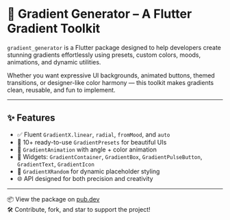 # 🌈 Gradient Generator – A Flutter Gradient Toolkit

`gradient_generator` is a Flutter package designed to help developers create stunning gradients effortlessly using presets, custom colors, moods, animations, and dynamic utilities.

Whether you want expressive UI backgrounds, animated buttons, themed transitions, or designer-like color harmony — this toolkit makes gradients clean, reusable, and fun to implement.

---

## ✨ Features

- ✅ Fluent `GradientX.linear`, `radial`, `fromMood`, and `auto`
- 🎨 10+ ready-to-use `GradientPresets` for beautiful UIs
- 🔁 `GradientAnimation` with angle + color animation
- 🧩 Widgets: `GradientContainer`, `GradientBox`, `GradientPulseButton`, `GradientText`, `GradientIcon`
- 🔀 `GradientXRandom` for dynamic placeholder styling
- 🌐 API designed for both precision and creativity

---

📦 View the package on [pub.dev](https://pub.dev/packages/gradient_generator)  
🛠 Contribute, fork, and star to support the project!
